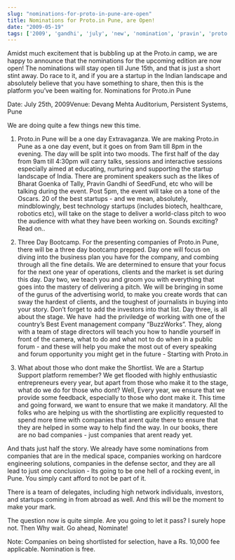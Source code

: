 ```yaml
---
slug: "nominations-for-proto-in-pune-are-open"
title: Nominations for Proto.in Pune, are Open!
date: "2009-05-19"
tags: ['2009', 'gandhi', 'july', 'new', 'nomination', 'pravin', 'proto', 'pune', 'seedfund', 'shortlist', 'startup', 'tally']
---
```

Amidst much excitement that is bubbling up at the Proto.in camp, we are happy to announce that the nominations for the upcoming edition are now open! The nominations will stay open till June 15th, and that is just a short stint away. Do race to it, and if you are a startup in the Indian landscape and absolutely believe that you have something to share, then this is the platform you’ve been waiting for. Nominations for Proto.in Pune

Date: July 25th, 2009Venue: Devang Mehta Auditorium, Persistent Systems, Pune

We are doing quite a few things new this time.

1. Proto.in Pune will be a one day Extravaganza.
We are making Proto.in Pune as a one day event, but it goes on from 9am till 8pm in the evening. The day will be split into two moods. The first half of the day from 9am till 4:30pm will carry talks, sessions and interactive sessions  especially aimed at educating, nurturing and supporting the startup landscape of India. There are prominent speakers such as the likes of Bharat Goenka of Tally, Pravin Gandhi of SeedFund, etc who will be talking during the event. Post 5pm, the event will take on a tone of the Oscars. 20 of the best startups - and we mean, absolutely, mindblowingly, best technology startups (includes biotech, healthcare, robotics etc), will take on the stage to deliver a world-class pitch to woo the audience with what they have been working on. Sounds exciting? Read on..

2. Three Day Bootcamp.
For the presenting companies of Proto.in Pune, there will be a three day bootcamp prepped. Day one will focus on diving into the business plan you have for the company, and combing through all the fine details. We are determined to ensure that your focus for the next one year of operations, clients and the market is set during this day. Day two, we teach you and groom you with everything that goes into the mastery of delivering a pitch. We will be bringing in some of the gurus of the advertising world, to make you create words that can sway the hardest of clients, and the toughest of journalists in buying into your story. Don’t forget to add the investors into that list. Day three, is all about the stage. We have  had the priviledge of working with one of the country’s Best Event management company “BuzzWorks”. They, along with a team of stage directors will teach you how to handle yourself in front of the camera, what to do and what not to do when in a public forum - and these will help you make the most out of every speaking and forum opportunity you might get in the future - Starting with Proto.in

3. What about those who dont make the Shortlist.
We are a Startup Support platform remember? We get flooded with highly enthusiastic entrepreneurs every year, but apart from those who make it to the stage, what do we do for those who dont? Well, Every year, we ensure that we provide some feedback, especially to those who dont make it. This time and going forward, we want to ensure that we make it mandatory. All the folks who are helping us with the shortlisting are explicitly requested to spend more time with companies that arent quite there to ensure that they are helped in some way to help find the way. In our books, there are no bad companies - just companies that arent ready yet.

And thats just half the story. We already have some nominations from companies that are in the medical space, companies working on hardcore engineering solutions, companies in the defense sector, and they are all lead to just one conclusion - Its going to be one hell of a rocking event, in Pune. You simply cant afford to not be part of it.

There is a team of delegates, including high network individuals, investors, and startups coming in from abroad as well. And this will be the moment to make your mark.

The question now is quite simple. Are you going to let it pass? I surely hope not. Then Why wait. Go ahead, Nominate!

Note: Companies on being shortlisted for selection, have a Rs. 10,000 fee applicable. Nomination is free.
